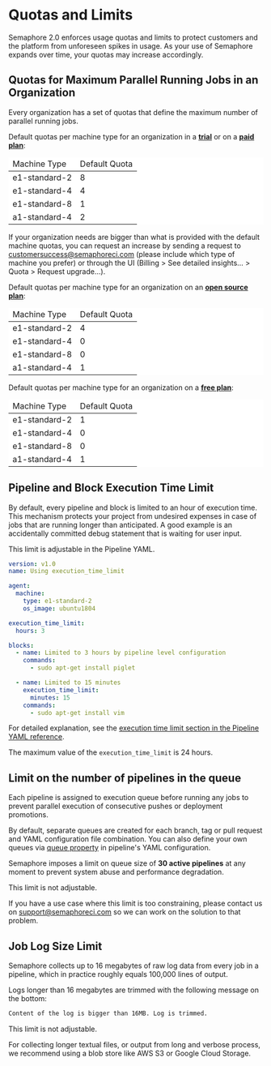 # Quotas and Limits

Semaphore 2.0 enforces usage quotas and limits to protect customers and the
platform from unforeseen spikes in usage. As your use of Semaphore expands over
time, your quotas may increase accordingly.

## Quotas for Maximum Parallel Running Jobs in an Organization

Every organization has a set of quotas that define the maximum number of
parallel running jobs.

Default quotas per machine type for an organization in a **[trial](https://docs.semaphoreci.com/account-management/plans/#trial-period)** or on
a **[paid plan](https://docs.semaphoreci.com/account-management/plans/#paid-plan)**:

<table style="background-color: rgb(255, 255, 255);">
<thead>
<tr>
  <td>Machine Type</td>
  <td>Default Quota</td>
</tr>
</thead>
<tbody>
<tr>
  <td>e1-standard-2</td>
  <td>8</td>
</tr>
<tr>
  <td>e1-standard-4</td>
  <td>4</td>
</tr>
<tr>
  <td>e1-standard-8</td>
  <td>1</td>
</tr>
<tr>
  <td>a1-standard-4</td>
  <td>2</td>
</tr>
</tbody>
</table>

If your organization needs are bigger than what is provided with the default
machine quotas, you can request an increase by sending a request to
<customersuccess@semaphoreci.com> (please include which type of machine you
prefer) or through the UI (Billing > See detailed insights… > Quota > Request
upgrade…).

Default quotas per machine type for an organization on an **[open source plan](https://docs.semaphoreci.com/account-management/plans/#open-source-plan)**:

<table style="background-color: rgb(255, 255, 255);">
<thead>
<tr>
  <td>Machine Type</td>
  <td>Default Quota</td>
</tr>
</thead>
<tbody>
<tr>
  <td>e1-standard-2</td>
  <td>4</td>
</tr>
<tr>
  <td>e1-standard-4</td>
  <td>0</td>
</tr>
<tr>
  <td>e1-standard-8</td>
  <td>0</td>
</tr>
<tr>
  <td>a1-standard-4</td>
  <td>1</td>
</tr>
</tbody>
</table>

Default quotas per machine type for an organization on a **[free plan](https://docs.semaphoreci.com/account-management/plans/#free-plan)**:

<table style="background-color: rgb(255, 255, 255);">
<thead>
<tr>
  <td>Machine Type</td>
  <td>Default Quota</td>
</tr>
</thead>
<tbody>
<tr>
  <td>e1-standard-2</td>
  <td>1</td>
</tr>
<tr>
  <td>e1-standard-4</td>
  <td>0</td>
</tr>
<tr>
  <td>e1-standard-8</td>
  <td>0</td>
</tr>
<tr>
  <td>a1-standard-4</td>
  <td>1</td>
</tr>
</tbody>
</table>

## Pipeline and Block Execution Time Limit

By default, every pipeline and block is limited to an hour of execution time.
This mechanism protects your project from undesired expenses in case of jobs
that are running longer than anticipated. A good example is an accidentally
committed debug statement that is waiting for user input.

This limit is adjustable in the Pipeline YAML.

``` yaml
version: v1.0
name: Using execution_time_limit

agent:
  machine:
    type: e1-standard-2
    os_image: ubuntu1804

execution_time_limit:
  hours: 3

blocks:
  - name: Limited to 3 hours by pipeline level configuration
    commands:
      - sudo apt-get install piglet

  - name: Limited to 15 minutes
    execution_time_limit:
      minutes: 15
    commands:
      - sudo apt-get install vim
```

For detailed explanation, see the [execution time limit section in the
Pipeline YAML reference][execution-time-limit-reference].

The maximum value of the `execution_time_limit` is 24 hours.

## Limit on the number of pipelines in the queue

Each pipeline is assigned to execution queue before running any jobs to prevent
parallel execution of consecutive pushes or deployment promotions.

By default, separate queues are created for each branch, tag or pull request and
YAML configuration file combination. You can also define your own queues via
[queue property][yml-reference-queue] in pipeline's YAML configuration.

Semaphore imposes a limit on queue size of **30 active pipelines** at any moment
to prevent system abuse and performance degradation.

This limit is not adjustable.

If you have a use case where this limit is too constraining, please contact us
on <support@semaphoreci.com> so we can work on the solution to that problem.

## Job Log Size Limit

Semaphore collects up to 16 megabytes of raw log data from every job in a
pipeline, which in practice roughly equals 100,000 lines of output.

Logs longer than 16 megabytes are trimmed with the following message on the
bottom:

``` txt
Content of the log is bigger than 16MB. Log is trimmed.
```

This limit is not adjustable.

For collecting longer textual files, or output from long and verbose process,
we recommend using a blob store like AWS S3 or Google Cloud Storage.

[execution-time-limit-reference]: https://docs.semaphoreci.com/article/50-pipeline-yaml#execution_time_limit
[yml-reference-queue]: https://docs.semaphoreci.com/reference/pipeline-yaml-reference/#queue
